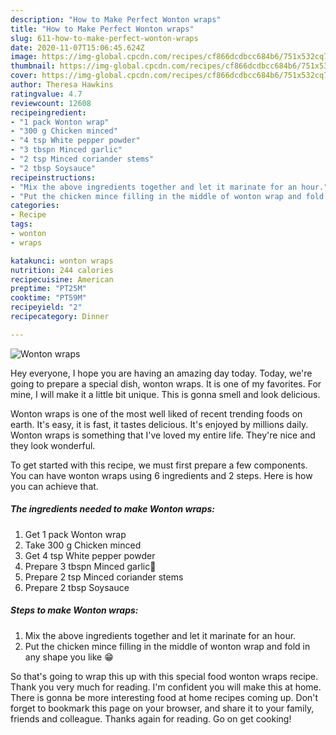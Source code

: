 ```yaml
---
description: "How to Make Perfect Wonton wraps"
title: "How to Make Perfect Wonton wraps"
slug: 611-how-to-make-perfect-wonton-wraps
date: 2020-11-07T15:06:45.624Z
image: https://img-global.cpcdn.com/recipes/cf866dcdbcc684b6/751x532cq70/wonton-wraps-recipe-main-photo.jpg
thumbnail: https://img-global.cpcdn.com/recipes/cf866dcdbcc684b6/751x532cq70/wonton-wraps-recipe-main-photo.jpg
cover: https://img-global.cpcdn.com/recipes/cf866dcdbcc684b6/751x532cq70/wonton-wraps-recipe-main-photo.jpg
author: Theresa Hawkins
ratingvalue: 4.7
reviewcount: 12608
recipeingredient:
- "1 pack Wonton wrap"
- "300 g Chicken minced"
- "4 tsp White pepper powder"
- "3 tbspn Minced garlic"
- "2 tsp Minced coriander stems"
- "2 tbsp Soysauce"
recipeinstructions:
- "Mix the above ingredients together and let it marinate for an hour."
- "Put the chicken mince filling in the middle of wonton wrap and fold in any shape you like 😁"
categories:
- Recipe
tags:
- wonton
- wraps

katakunci: wonton wraps 
nutrition: 244 calories
recipecuisine: American
preptime: "PT25M"
cooktime: "PT59M"
recipeyield: "2"
recipecategory: Dinner

---
```



![Wonton wraps](https://img-global.cpcdn.com/recipes/cf866dcdbcc684b6/751x532cq70/wonton-wraps-recipe-main-photo.jpg)

Hey everyone, I hope you are having an amazing day today. Today, we're going to prepare a special dish, wonton wraps. It is one of my favorites. For mine, I will make it a little bit unique. This is gonna smell and look delicious.

Wonton wraps is one of the most well liked of recent trending foods on earth. It's easy, it is fast, it tastes delicious. It's enjoyed by millions daily. Wonton wraps is something that I've loved my entire life. They're nice and they look wonderful.




To get started with this recipe, we must first prepare a few components. You can have wonton wraps using 6 ingredients and 2 steps. Here is how you can achieve that.

<!--inarticleads1-->

##### The ingredients needed to make Wonton wraps:

1. Get 1 pack Wonton wrap
1. Take 300 g Chicken minced
1. Get 4 tsp White pepper powder
1. Prepare 3 tbspn Minced garlic🧄
1. Prepare 2 tsp Minced coriander stems
1. Prepare 2 tbsp Soysauce




<!--inarticleads2-->

##### Steps to make Wonton wraps:

1. Mix the above ingredients together and let it marinate for an hour.
1. Put the chicken mince filling in the middle of wonton wrap and fold in any shape you like 😁




So that's going to wrap this up with this special food wonton wraps recipe. Thank you very much for reading. I'm confident you will make this at home. There is gonna be more interesting food at home recipes coming up. Don't forget to bookmark this page on your browser, and share it to your family, friends and colleague. Thanks again for reading. Go on get cooking!
